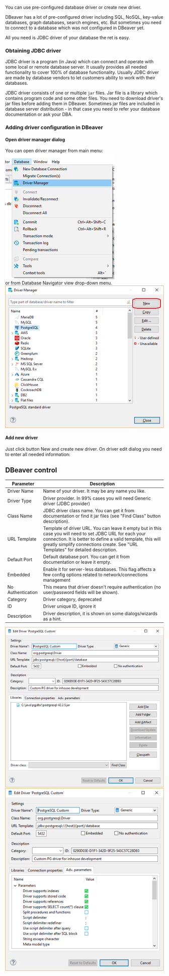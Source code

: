 You can use pre-configured database driver or create new driver.

DBeaver has a lot of pre-configured driver including SQL, NoSQL, key-value databases, graph databases, search engines, etc.
But sometimes you need to connect to a database which was not configured in DBeaver yet.

All you need is JDBC driver of your database the ret is easy.

### Obtaining JDBC driver

JDBC driver is a program (in Java) which can connect and operate with some local or remote database server. It usually provides all needed functionality to cover 100% of database functionality. Usually JDBC driver are made by database vendors to let customers ability to work with their databases.

JDBC driver consists of one or multiple `jar` files. Jar file is a library which contains program code and some other files.
You need to download driver's jar files before adding them in DBeaver. Sometimes jar files are included in database server distribution - in that case you need to refer your database documentation or ask your DBA.

### Adding driver configuration in DBeaver

#### Open driver manager dialog

You can open driver manager from main menu:  
![](images/ug/drivers/database-menu.png)  
or from Database Navigator view drop-down menu.  
![](images/ug/drivers/driver-manager.png)

#### Add new driver

Just click button New and create new driver.
On driver edit dialog you need to enter all needed information:

## DBeaver control
Parameter|Description
----|-----
Driver Name|Name of your driver. It may be any name you like.
Driver Type|Driver provider. In 99% cases you will need Generic driver (JDBC provider)
Class Name|JDBC driver class name. You can get it from documentation or find it jar files (see "Find Class" button description).
URL Template|Template of driver URL. You can leave it empty but in this case you will need to set JDBC URL for each your connection. It is better to define a valid template, this will greatly simplify connections create. See "URL Templates" for detailed description.
Default Port|Default database port. You can get it from documentation or leave it empty.
Embedded|Enable it for server-less databases. This flag affects a few config options related to network/connections management
No Authentication|This means that driver doesn't require authentication (no user/password fields will be shown).
Category|Driver category, deprecated
ID|Driver unique ID, ignore it
Description|Driver description, it is shown on some dialogs/wizards as a hint.


![](images/ug/drivers/driver-edit.png)
![](images/ug/drivers/driver-properties.png)